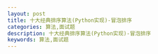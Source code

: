 ```yaml
---
layout: post
title: 十大经典排序算法(Python实现)-冒泡排序
categories: 算法,面试题
description: 十大经典排序算法(Python实现)-冒泡排序
keywords: 算法,面试题
---
```

